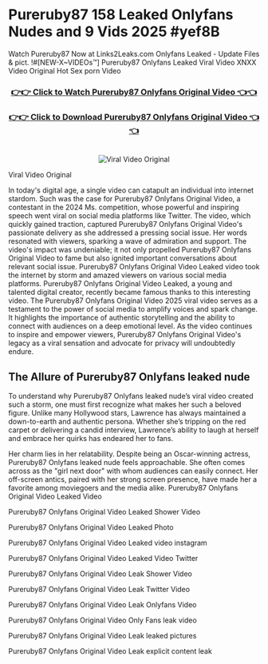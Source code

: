 # Pureruby87 158 Leaked Onlyfans Nudes and 9 Vids 2025 #yef8B

Watch Pureruby87 Now at Links2Leaks.com Onlyfans Leaked - Update Files & pict. !#[NEW-X~VIDEOs™] Pureruby87 Onlyfans Leaked Viral Video XNXX Video Original Hot Sex porn Video
<br>
<div align="center">
<h3><a href="https://links2leaks.com/pureruby87" rel="nofollow">👉👉 Click to Watch Pureruby87 Onlyfans Original Video 👈👈</a></h3>
<h3><a href="https://links2leaks.com/pureruby87" rel="nofollow">👉👉 Click to Download Pureruby87 Onlyfans Original Video 👈👈</a></h3>
<br>
<a href="https://links2leaks.com/pureruby87" rel="nofollow"><img src="https://i.ibb.co/Gkj2r4b/banner.png" alt="Viral Video Original" style="max-width: 100%; display: inline-block;" data-target="animated-image.originalImage"></a>
</div>

Viral Video Original

In today's digital age, a single video can catapult an individual into internet stardom. Such was the case for Pureruby87 Onlyfans Original Video, a contestant in the 2024 Ms. competition, whose powerful and inspiring speech went viral on social media platforms like Twitter.
The video, which quickly gained traction, captured Pureruby87 Onlyfans Original Video's passionate delivery as she addressed a pressing social issue. Her words resonated with viewers, sparking a wave of admiration and support. The video's impact was undeniable; it not only propelled Pureruby87 Onlyfans Original Video to fame but also ignited important conversations about relevant social issue.
Pureruby87 Onlyfans Original Video Leaked video took the internet by storm and amazed viewers on various social media platforms. Pureruby87 Onlyfans Original Video Leaked, a young and talented digital creator, recently became famous thanks to this interesting video.
The Pureruby87 Onlyfans Original Video 2025 viral video serves as a testament to the power of social media to amplify voices and spark change. It highlights the importance of authentic storytelling and the ability to connect with audiences on a deep emotional level. As the video continues to inspire and empower viewers, Pureruby87 Onlyfans Original Video's legacy as a viral sensation and advocate for privacy will undoubtedly endure.

<h2>The Allure of Pureruby87 Onlyfans leaked nude</h2>


To understand why Pureruby87 Onlyfans leaked nude’s viral video created such a storm, one must first recognize what makes her such a beloved figure. Unlike many Hollywood stars, Lawrence has always maintained a down-to-earth and authentic persona. Whether she’s tripping on the red carpet or delivering a candid interview, Lawrence’s ability to laugh at herself and embrace her quirks has endeared her to fans.

Her charm lies in her relatability. Despite being an Oscar-winning actress, Pureruby87 Onlyfans leaked nude feels approachable. She often comes across as the "girl next door" with whom audiences can easily connect. Her off-screen antics, paired with her strong screen presence, have made her a favorite among moviegoers and the media alike.
Pureruby87 Onlyfans Original Video Leaked Video

Pureruby87 Onlyfans Original Video Leaked Shower Video

Pureruby87 Onlyfans Original Video Leaked Photo

Pureruby87 Onlyfans Original Video Leaked video instagram

Pureruby87 Onlyfans Original Video Leaked Video Twitter

Pureruby87 Onlyfans Original Video Leak Shower Video

Pureruby87 Onlyfans Original Video Leak Twitter Video

Pureruby87 Onlyfans Original Video Leak Onlyfans Video

Pureruby87 Onlyfans Original Video Only Fans leak video

Pureruby87 Onlyfans Original Video Leak leaked pictures

Pureruby87 Onlyfans Original Video Leak explicit content leak